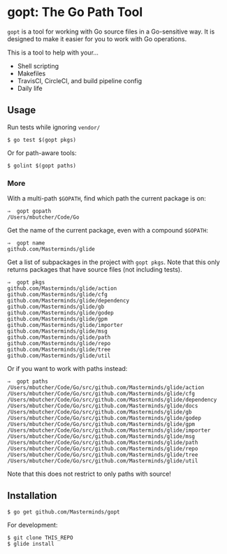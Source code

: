# gopt: The Go Path Tool

`gopt` is a tool for working with Go source files in a Go-sensitive way.
It is designed to make it easier for you to work with Go operations.

This is a tool to help with your...

- Shell scripting
- Makefiles
- TravisCI, CircleCI, and build pipeline config
- Daily life

## Usage
Run tests while ignoring `vendor/`

```
$ go test $(gopt pkgs)
```

Or for path-aware tools:

```
$ golint $(gopt paths)
```

### More

With a multi-path `$GOPATH`, find which path the current package is on:

```
⇒  gopt gopath
/Users/mbutcher/Code/Go
```

Get the name of the current package, even with a compound `$GOPATH`:

```
⇒  gopt name
github.com/Masterminds/glide
```

Get a list of subpackages in the project with `gopt pkgs`. Note that
this only returns packages that have source files (not including tests).

```
⇒  gopt pkgs
github.com/Masterminds/glide/action
github.com/Masterminds/glide/cfg
github.com/Masterminds/glide/dependency
github.com/Masterminds/glide/gb
github.com/Masterminds/glide/godep
github.com/Masterminds/glide/gpm
github.com/Masterminds/glide/importer
github.com/Masterminds/glide/msg
github.com/Masterminds/glide/path
github.com/Masterminds/glide/repo
github.com/Masterminds/glide/tree
github.com/Masterminds/glide/util
```

Or if you want to work with paths instead:

```
⇒  gopt paths
/Users/mbutcher/Code/Go/src/github.com/Masterminds/glide/action
/Users/mbutcher/Code/Go/src/github.com/Masterminds/glide/cfg
/Users/mbutcher/Code/Go/src/github.com/Masterminds/glide/dependency
/Users/mbutcher/Code/Go/src/github.com/Masterminds/glide/docs
/Users/mbutcher/Code/Go/src/github.com/Masterminds/glide/gb
/Users/mbutcher/Code/Go/src/github.com/Masterminds/glide/godep
/Users/mbutcher/Code/Go/src/github.com/Masterminds/glide/gpm
/Users/mbutcher/Code/Go/src/github.com/Masterminds/glide/importer
/Users/mbutcher/Code/Go/src/github.com/Masterminds/glide/msg
/Users/mbutcher/Code/Go/src/github.com/Masterminds/glide/path
/Users/mbutcher/Code/Go/src/github.com/Masterminds/glide/repo
/Users/mbutcher/Code/Go/src/github.com/Masterminds/glide/tree
/Users/mbutcher/Code/Go/src/github.com/Masterminds/glide/util
```

Note that this does not restrict to only paths with source!

## Installation

```
$ go get github.com/Masterminds/gopt
```

For development:

```
$ git clone THIS_REPO
$ glide install
```
